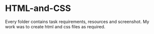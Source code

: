 # HTML-and-CSS

Every folder contains task requirements, resources and screenshot. My work was to create html and css files as required. 
